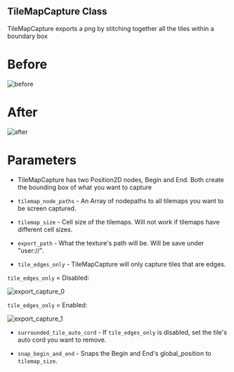## TileMapCapture Class

TileMapCapture exports a png by stitching together all the tiles within a boundary box

# Before
![before](https://user-images.githubusercontent.com/59773291/148150254-f9fde7a9-79ba-4766-8609-202deec8e2c4.PNG)

# After
![after](https://user-images.githubusercontent.com/59773291/148150266-77171703-1794-4e72-aee2-309edb443951.PNG)

# Parameters
- TileMapCapture has two Position2D nodes, Begin and End. Both create the bounding box of what you want to capture

- `tilemap_node_paths` - An Array of nodepaths to all tilemaps you want to be screen captured.

- `tilemap_size` - Cell size of the tilemaps. Will not work if tilemaps have different cell sizes.

- `export_path` - What the texture's path will be. Will be save under "user://".

- `tile_edges_only` - TileMapCapture will only capture tiles that are edges. 

`tile_edges_only` = Disabled:

![export_capture_0](https://user-images.githubusercontent.com/59773291/148151136-8273e53e-700e-4cf3-83da-cb6329df2225.png)

`tile_edges_only` = Enabled:

![export_capture_1](https://user-images.githubusercontent.com/59773291/148151141-ca1dfc8e-5203-4fdc-b82b-aeeebf2b83bb.png)

- `surrounded_tile_auto_cord` - If `tile_edges_only` is disabled, set the tile's auto cord you want to remove.

- `snap_begin_and_end` - Snaps the Begin and End's global_position to `tilemap_size`. 


